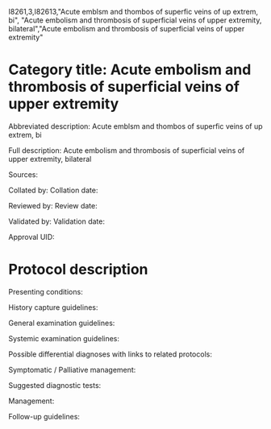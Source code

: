 I8261,3,I82613,"Acute emblsm and thombos of superfic veins of up extrem, bi", "Acute embolism and thrombosis of superficial veins of upper extremity, bilateral","Acute embolism and thrombosis of superficial veins of upper extremity"
# Category title: Acute embolism and thrombosis of superficial veins of upper extremity

Abbreviated description: Acute emblsm and thombos of superfic veins of up extrem, bi

Full description: Acute embolism and thrombosis of superficial veins of upper extremity, bilateral

Sources:

Collated by:
Collation date:

Reviewed by:
Review date:

Validated by:
Validation date:

Approval UID:

# Protocol description

Presenting conditions:

History capture guidelines:

General examination guidelines:

Systemic examination guidelines:

Possible differential diagnoses with links to related protocols:

Symptomatic / Palliative management:

Suggested diagnostic tests:

Management:

Follow-up guidelines:
